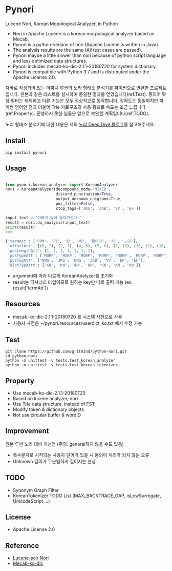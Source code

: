 # Pynori

Lucene Nori, Korean Mopological Analyzer, in Python

* Nori in Apache Lucene is a korean morpological analyzer based on Mecab.
* Pynori is a python-version of nori (Apache Lucene is written in Java).
* The analysis results are the same (All test cases are passed).
* Pynori maybe a little slower than nori because of python script language and less optimized data structures.
* Pynori includes mecab-ko-dic-2.1.1-20180720 for system dictionary.
* Pynori is compatible with Python 3.7 and is distributed under the Apache License 2.0.

자바로 작성되어 있는 아파치 루씬의 노리 형태소 분석기를 파이썬으로 변환한 프로젝트입니다. 원본과 같은 테스트를 실시하여 동일한 결과를 얻었습니다(ref.Test). 동의어 확장 필터는 제외하고 다른 기능은 모두 정상적으로 동작합니다. 정확도는 동일하지만 파이썬 언어인 점과 더불어 Trie 자료구조의 사용 등으로 속도는 조금 느립니다(ref.Property). 진행하지 못한 일들은 앞으로 보완할 계획입니다(ref.TODO).

노리 형태소 분석기에 대한 내용은 저의 [노리 Deep Dive 블로그](https://gritmind.github.io/2019/05/nori-deep-dive.html)를 참고해주세요.

## Install

```
pip install pynori
```


## Usage

```python

from pynori.korean_analyzer import KoreanAnalyzer
nori = KoreanAnalyzer(decompound_mode='MIXED',
                      discard_punctuation=True,
                      output_unknown_unigrams=True,
                      pos_filter=False,
                      stop_tags=['JKS', 'JKB', 'VV', 'EF'])

input_text = "아빠가 방에 들어가신다."
result = nori.do_analysis(input_text)
print(result)
>>>

{'termAtt': ['아빠', '가', '방', '에', '들어가', '시', 'ᆫ다'],
 'offsetAtt': [(0, 2), (2, 3), (4, 5), (5, 6), (7, 10), (10, 12), (10, 12)],
 'posLengthAtt': [1, 1, 1, 1, 1, 1, 1],
 'posTypeAtt': ['MORP', 'MORP', 'MORP', 'MORP', 'MORP', 'MORP', 'MORP'],
 'posTagAtt': ['NNG', 'JKS', 'NNG', 'JKB', 'VV', 'EP', 'EF'],
 'dictTypeAtt': ['KN', 'KN', 'KN', 'KN', 'KN', 'KN', 'KN']}
```

* argument에 따라 다르게 KoreanAnalyzer를 초기화
* result는 딕셔너리 타입이므로 원하는 key만 따로 출력 가능 (ex. result['termAtt'])

## Resources

* mecab-ko-dic-2.1.1-20180720 를 시스템 사전으로 사용
* 사용자 사전은 ~/pynori/resources/userdict_ko.txt 에서 수정 가능


## Test

```
git clone https://github.com/gritmind/python-nori.git
cd python-nori
python -m unittest -v tests.test_korean_analyzer
python -m unittest -v tests.test_korean_tokenizer
```

## Property

* Use mecab-ko-dic-2.1.1-20180720
* Based on lucene analyzer, nori
* Use Trie data structure, instead of FST
* Modify token & dictionary objects
* Not use circular buffer & wordID

## Improvement 
원본 루씬 노리 대비 개선점 (주의. general하지 않을 수도 있음)

* 특수문자로 시작되는 사용자 단어가 있을 시 동의어 처리가 되지 않는 오류
* Unknown 길이가 무분별하게 길어지는 현상


## TODO
* Synonym Graph Filter
* KoreanTokenizer TODO List (MAX_BACKTRACE_GAP, isLowSurrogate, UnicodeScript ...)

## License
* Apache License 2.0

## Reference
* [Lucene-solr Nori](https://github.com/apache/lucene-solr/tree/master/lucene/analysis/nori)
* [Mecab-ko-dic](https://bitbucket.org/eunjeon/mecab-ko-dic/src/master/)

